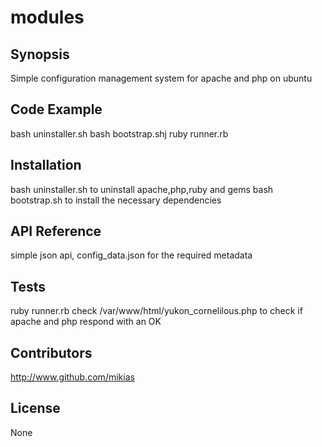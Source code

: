 # modules
## Synopsis

Simple configuration management system for apache and php on ubuntu

## Code Example
bash uninstaller.sh
bash bootstrap.shj
ruby runner.rb
## Installation

bash uninstaller.sh to uninstall apache,php,ruby and gems
bash bootstrap.sh to install the necessary dependencies 
## API Reference
simple json api, config_data.json for the required metadata

## Tests
ruby runner.rb
check /var/www/html/yukon_cornelilous.php to check if apache and php respond with an OK

## Contributors
http://www.github.com/mikias
## License
None
